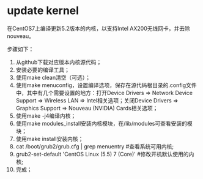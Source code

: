 # update kernel

在CentOS7上编译更新5.2版本的内核，以支持Intel AX200无线网卡，并去除nouveau。

步骤如下：  
1. 从github下载对应版本内核源代码；
2. 安装必要的编译工具；
3. 使用make clean清空（可选）；
4. 使用make menuconfig，设置编译选项，保存在源代码根目录的.config文件中，其中有几个需要设置的地方：打开Device Drivers => Network Device Support => Wireless LAN => Intel相关选项；关闭Device Drivers => Graphics Support => Nouveau (NVIDIA) Cards相关选项；
5. 使用make -j4编译内核；
6. 使用make modules_install安装内核模块，在/lib/modules可查看安装的模块；
7. 使用make install安装内核；
8. cat /boot/grub2/grub.cfg | grep menuentry #查看系统可用内核;
9. grub2-set-default 'CentOS Linux (5.5) 7 (Core)' #修改开机默认使用的内核;
10. 完成；